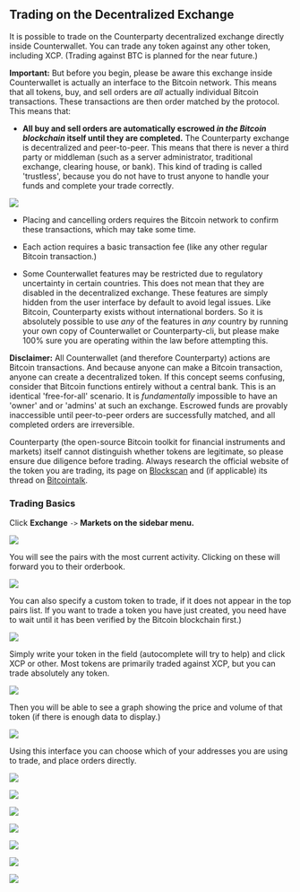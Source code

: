 Trading on the Decentralized Exchange
---------------------------

It is possible to trade on the Counterparty decentralized exchange directly inside Counterwallet. You can trade any token against any other token, including XCP. (Trading against BTC is planned for the near future.)

**Important:** But before you begin, please be aware this exchange inside Counterwallet is actually an interface to the Bitcoin network. This means that all tokens, buy, and sell orders are _all_ actually individual Bitcoin transactions. These transactions are then order matched by the protocol. This means that:

* **All buy and sell orders are automatically escrowed _in the Bitcoin blockchain_ itself until they are completed.** The Counterparty exchange is decentralized and peer-to-peer. This means that there is never a third party or middleman (such as a server administrator, traditional exchange, clearing house, or bank). This kind of trading is called 'trustless', because you do not have to trust anyone to handle your funds and complete your trade correctly.

![](/_images/trade10.png)

* Placing and cancelling orders requires the Bitcoin network to confirm these transactions, which may take some time.

* Each action requires a basic transaction fee (like any other regular Bitcoin transaction.)

* Some Counterwallet features may be restricted due to regulatory uncertainty in certain countries. This does not mean that they are disabled in the decentralized exchange. These features are simply hidden from the user interface by default to avoid legal issues. Like Bitcoin, Counterparty exists without international borders. So it is absolutely possible to use _any_ of the features in _any_ country by running your own copy of Counterwallet or Counterparty-cli, but please make 100% sure you are operating within the law before attempting this.

**Disclaimer:** 
All Counterwallet (and therefore Counterparty) actions are Bitcoin transactions. And because anyone can make a Bitcoin transaction, anyone can create a decentralized token. If this concept seems confusing, consider that Bitcoin functions entirely without a central bank. This is an identical 'free-for-all' scenario. It is _fundamentally_ impossible to have an 'owner' and or 'admins' at such an exchange. Escrowed funds are provably inaccessible until peer-to-peer orders are successfully matched, and all completed orders are irreversible.

Counterparty (the open-source Bitcoin toolkit for financial instruments and markets) itself cannot distinguish whether tokens are legitimate, so please ensure due diligence before trading. Always research the official website of the token you are trading, its page on [Blockscan](http://blockscan.com) and (if applicable) its thread on [Bitcointalk](http://bitcointalk.org). 

### Trading Basics

Click **Exchange** `->` **Markets on the sidebar menu.**

![](/_images/trade1.png)

You will see the pairs with the most current activity. Clicking on these will forward you to their orderbook.

![](/_images/trade2.png)

You can also specify a custom token to trade, if it does not appear in the top pairs list. If you want to trade a token you have just created, you need have to wait until it has been verified by the Bitcoin blockchain first.)

![](/_images/trade3.png)

Simply write your token in the field (autocomplete will try to help) and click XCP or other. Most tokens are primarily traded against XCP, but you can trade absolutely any token. 

![](/_images/trade4.png)

Then you will be able to see a graph showing the price and volume of that token (if there is enough data to display.)

![](/_images/trade5.png)

Using this interface you can choose which of your addresses you are using to trade, and place orders directly.

![](/_images/trade6.png)

![](/_images/trade7.png)

![](/_images/trade8.png)

![](/_images/trade9.png)

![](/_images/trade11.png)

![](/_images/trade12.png)

![](/_images/trade13.png)

